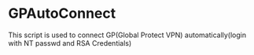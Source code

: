 # GPAutoConnect
This script is used to connect GP(Global Protect VPN) automatically(login with NT passwd and RSA Credentials)
